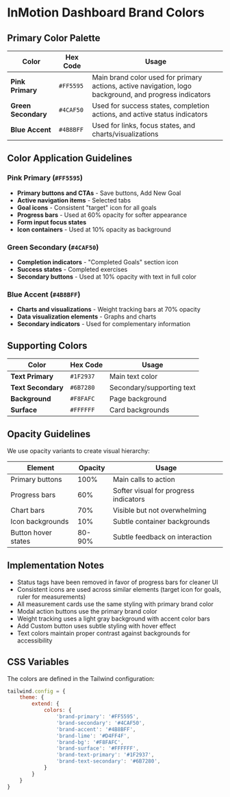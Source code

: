 # InMotion Dashboard Brand Colors

## Primary Color Palette

| Color | Hex Code | Usage |
|-------|----------|-------|
| **Pink Primary** | `#FF5595` | Main brand color used for primary actions, active navigation, logo background, and progress indicators |
| **Green Secondary** | `#4CAF50` | Used for success states, completion actions, and active status indicators |
| **Blue Accent** | `#4B8BFF` | Used for links, focus states, and charts/visualizations |

## Color Application Guidelines

### Pink Primary (`#FF5595`)
- **Primary buttons and CTAs** - Save buttons, Add New Goal
- **Active navigation items** - Selected tabs
- **Goal icons** - Consistent "target" icon for all goals
- **Progress bars** - Used at 60% opacity for softer appearance
- **Form input focus states**
- **Icon containers** - Used at 10% opacity as background

### Green Secondary (`#4CAF50`)
- **Completion indicators** - "Completed Goals" section icon
- **Success states** - Completed exercises
- **Secondary buttons** - Used at 10% opacity with text in full color

### Blue Accent (`#4B8BFF`)
- **Charts and visualizations** - Weight tracking bars at 70% opacity
- **Data visualization elements** - Graphs and charts
- **Secondary indicators** - Used for complementary information

## Supporting Colors

| Color | Hex Code | Usage |
|-------|----------|-------|
| **Text Primary** | `#1F2937` | Main text color |
| **Text Secondary** | `#6B7280` | Secondary/supporting text |
| **Background** | `#F8FAFC` | Page background |
| **Surface** | `#FFFFFF` | Card backgrounds |

## Opacity Guidelines

We use opacity variants to create visual hierarchy:

| Element | Opacity | Usage |
|---------|---------|-------|
| Primary buttons | 100% | Main calls to action |
| Progress bars | 60% | Softer visual for progress indicators |
| Chart bars | 70% | Visible but not overwhelming |
| Icon backgrounds | 10% | Subtle container backgrounds |
| Button hover states | 80-90% | Subtle feedback on interaction |

## Implementation Notes

- Status tags have been removed in favor of progress bars for cleaner UI
- Consistent icons are used across similar elements (target icon for goals, ruler for measurements)
- All measurement cards use the same styling with primary brand color
- Modal action buttons use the primary brand color
- Weight tracking uses a light gray background with accent color bars
- Add Custom button uses subtle styling with hover effect
- Text colors maintain proper contrast against backgrounds for accessibility

## CSS Variables

The colors are defined in the Tailwind configuration:

```javascript
tailwind.config = {
    theme: {
        extend: {
            colors: {
                'brand-primary': '#FF5595',
                'brand-secondary': '#4CAF50',
                'brand-accent': '#4B8BFF',
                'brand-lime': '#D4FF4F',
                'brand-bg': '#F8FAFC',
                'brand-surface': '#FFFFFF',
                'brand-text-primary': '#1F2937',
                'brand-text-secondary': '#6B7280',
            }
        }
    }
}
``` 